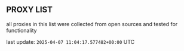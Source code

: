 ## PROXY LIST

all proxies in this list were collected from open sources and tested for functionality

last update: `2025-04-07 11:04:17.577482+00:00` UTC